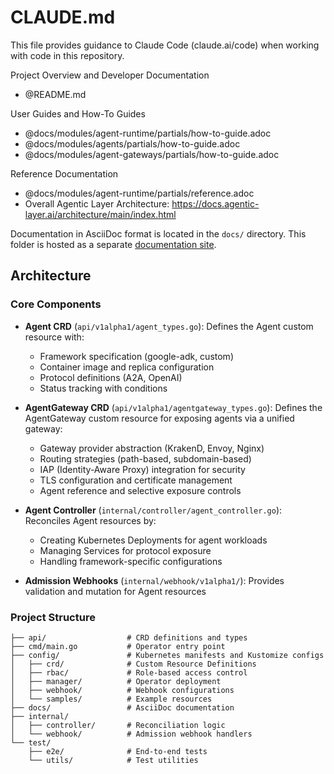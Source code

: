 # CLAUDE.md

This file provides guidance to Claude Code (claude.ai/code) when working with code in this repository.

Project Overview and Developer Documentation
- @README.md

User Guides and How-To Guides
- @docs/modules/agent-runtime/partials/how-to-guide.adoc
- @docs/modules/agents/partials/how-to-guide.adoc
- @docs/modules/agent-gateways/partials/how-to-guide.adoc

Reference Documentation
- @docs/modules/agent-runtime/partials/reference.adoc
- Overall Agentic Layer Architecture: https://docs.agentic-layer.ai/architecture/main/index.html

Documentation in AsciiDoc format is located in the `docs/` directory.
This folder is hosted as a separate [documentation site](https://docs.agentic-layer.ai/agent-runtime-operator/index.html).

## Architecture

### Core Components

- **Agent CRD** (`api/v1alpha1/agent_types.go`): Defines the Agent custom resource with:
  - Framework specification (google-adk, custom)
  - Container image and replica configuration
  - Protocol definitions (A2A, OpenAI)
  - Status tracking with conditions

- **AgentGateway CRD** (`api/v1alpha1/agentgateway_types.go`): Defines the AgentGateway custom resource for exposing agents via a unified gateway:
  - Gateway provider abstraction (KrakenD, Envoy, Nginx)
  - Routing strategies (path-based, subdomain-based)
  - IAP (Identity-Aware Proxy) integration for security
  - TLS configuration and certificate management
  - Agent reference and selective exposure controls

- **Agent Controller** (`internal/controller/agent_controller.go`): Reconciles Agent resources by:
  - Creating Kubernetes Deployments for agent workloads
  - Managing Services for protocol exposure
  - Handling framework-specific configurations

- **Admission Webhooks** (`internal/webhook/v1alpha1/`): Provides validation and mutation for Agent resources

### Project Structure

```
├── api/                  # CRD definitions and types
├── cmd/main.go           # Operator entry point
├── config/               # Kubernetes manifests and Kustomize configs
│   ├── crd/              # Custom Resource Definitions
│   ├── rbac/             # Role-based access control
│   ├── manager/          # Operator deployment
│   ├── webhook/          # Webhook configurations
│   └── samples/          # Example resources
├── docs/                 # AsciiDoc documentation
├── internal/
│   ├── controller/       # Reconciliation logic
│   └── webhook/          # Admission webhook handlers
└── test/
    ├── e2e/              # End-to-end tests
    └── utils/            # Test utilities
```